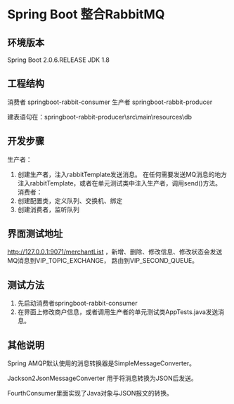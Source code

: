 # Spring Boot 整合RabbitMQ

## 环境版本
  Spring Boot 2.0.6.RELEASE
  JDK 1.8

## 工程结构
消费者 springboot-rabbit-consumer
生产者 springboot-rabbit-producer

建表语句在：springboot-rabbit-producer\src\main\resources\db

## 开发步骤
  生产者：  
1.  创建生产者，注入rabbitTemplate发送消息。
     在任何需要发送MQ消息的地方注入rabbitTemplate，或者在单元测试类中注入生产者，调用send()方法。
      消费者： 
2.  创建配置类，定义队列、交换机、绑定
3.  创建消费者，监听队列

## 界面测试地址
http://127.0.0.1:9071/merchantList  ，新增、删除、修改信息、修改状态会发送MQ消息到VIP_TOPIC_EXCHANGE，
路由到VIP_SECOND_QUEUE。

## 测试方法
1.  先启动消费者springboot-rabbit-consumer
2.  在界面上修改商户信息，或者调用生产者的单元测试类AppTests.java发送消息。

## 其他说明
  Spring AMQP默认使用的消息转换器是SimpleMessageConverter。

  Jackson2JsonMessageConverter 用于将消息转换为JSON后发送。

  FourthConsumer里面实现了Java对象与JSON报文的转换。